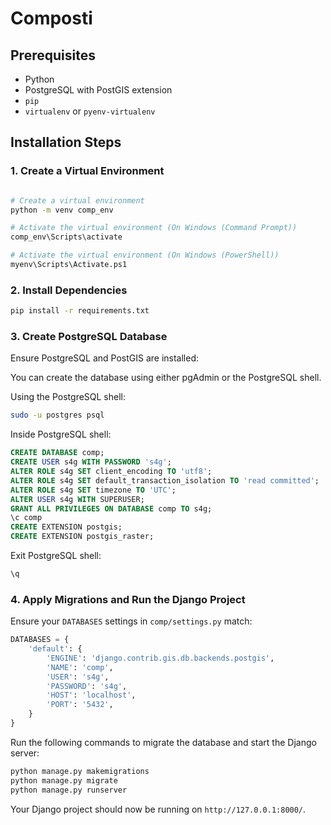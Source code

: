 # Composti


## Prerequisites
- Python 
- PostgreSQL with PostGIS extension
- `pip`
- `virtualenv` or `pyenv-virtualenv`

## Installation Steps

### 1. Create a Virtual Environment
```bash

# Create a virtual environment
python -m venv comp_env

# Activate the virtual environment (On Windows (Command Prompt))
comp_env\Scripts\activate

# Activate the virtual environment (On Windows (PowerShell))
myenv\Scripts\Activate.ps1

```

### 2. Install Dependencies
```bash
pip install -r requirements.txt
```

### 3. Create PostgreSQL Database
Ensure PostgreSQL and PostGIS are installed:

You can create the database using either pgAdmin or the PostgreSQL shell.

Using the PostgreSQL shell:
```bash
sudo -u postgres psql
```
Inside PostgreSQL shell:
```sql
CREATE DATABASE comp;
CREATE USER s4g WITH PASSWORD 's4g';
ALTER ROLE s4g SET client_encoding TO 'utf8';
ALTER ROLE s4g SET default_transaction_isolation TO 'read committed';
ALTER ROLE s4g SET timezone TO 'UTC';
ALTER USER s4g WITH SUPERUSER;
GRANT ALL PRIVILEGES ON DATABASE comp TO s4g;
\c comp
CREATE EXTENSION postgis;
CREATE EXTENSION postgis_raster;
```
Exit PostgreSQL shell:
```bash
\q
```

### 4. Apply Migrations and Run the Django Project
Ensure your `DATABASES` settings in `comp/settings.py` match:
```python
DATABASES = {
    'default': {
        'ENGINE': 'django.contrib.gis.db.backends.postgis',
        'NAME': 'comp',
        'USER': 's4g',
        'PASSWORD': 's4g',
        'HOST': 'localhost',
        'PORT': '5432',
    }
}
```
Run the following commands to migrate the database and start the Django server:
```bash
python manage.py makemigrations
python manage.py migrate
python manage.py runserver
```

Your Django project should now be running on `http://127.0.0.1:8000/`.


